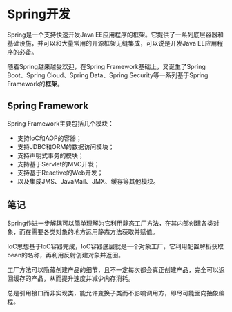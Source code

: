 # Spring开发

Spring是一个支持快速开发Java EE应用程序的框架。它提供了一系列底层容器和基础设施，并可以和大量常用的开源框架无缝集成，可以说是开发Java EE应用程序的必备。

随着Spring越来越受欢迎，在Spring Framework基础上，又诞生了Spring Boot、Spring Cloud、Spring Data、Spring Security等一系列基于Spring Framework的**框架**。

## Spring Framework

Spring Framework主要包括几个模块：

- 支持IoC和AOP的容器；
- 支持JDBC和ORM的数据访问模块；
- 支持声明式事务的模块；
- 支持基于Servlet的MVC开发；
- 支持基于Reactive的Web开发；
- 以及集成JMS、JavaMail、JMX、缓存等其他模块。

## 笔记

Spring作进一步解耦可以简单理解为它利用静态工厂方法，在其内部创建各类对象，而在需要各类对象的地方运用静态方法获取并赋值。

IoC思想基于IoC容器完成，IoC容器底层就是一个对象工厂，它利用配置解析获取bean的名称，再利用反射创建对象并返回。

工厂方法可以隐藏创建产品的细节，且不一定每次都会真正创建产品，完全可以返回缓存的产品，从而提升速度并减少内存消耗。

总是引用接口而非实现类，能允许变换子类而不影响调用方，即尽可能面向抽象编程。
